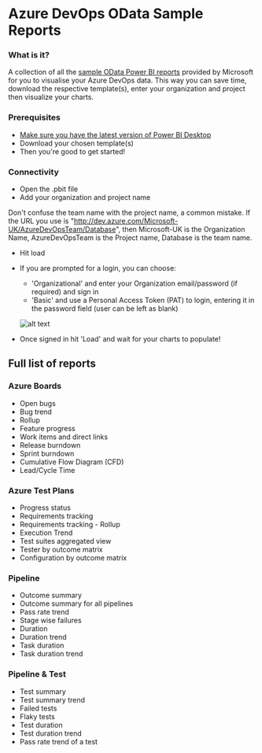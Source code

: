# Azure DevOps OData Sample Reports
### What is it?
A collection of all the [sample OData Power BI reports](https://docs.microsoft.com/en-us/azure/devops/report/powerbi/sample-odata-overview?view=azure-devops) provided by Microsoft for you to visualise your Azure DevOps data. This way you can save time, download the respective template(s), enter your organization and project then visualize your charts. 

### Prerequisites
* [Make sure you have the latest version of Power BI Desktop](https://aka.ms/pbiSingleInstaller)
* Download your chosen template(s)
* Then you're good to get started!

### Connectivity
* Open the .pbit file
* Add your organization and project name

Don't confuse the team name with the project name, a common mistake. If the URL you use is "http://dev.azure.com/Microsoft-UK/AzureDevOpsTeam/Database", then Microsoft-UK is the Organization Name, AzureDevOpsTeam is the Project name, Database is the team name.

* Hit load 
* If you are prompted for a login, you can choose:
  - 'Organizational' and enter your Organization email/password (if required) and sign in
  - 'Basic' and use a Personal Access Token (PAT) to login, entering it in the password field (user can be left as blank)

  ![alt text](https://docs.microsoft.com/en-us/azure/devops/report/powerbi/media/authentication-7.png?view=azure-devops)

* Once signed in hit 'Load' and wait for your charts to populate!

## Full list of reports
### Azure Boards
* Open bugs
* Bug trend
* Rollup
* Feature progress
* Work items and direct links
* Release burndown
* Sprint burndown
* Cumulative Flow Diagram (CFD)
* Lead/Cycle Time

### Azure Test Plans
* Progress status
* Requirements tracking
* Requirements tracking - Rollup
* Execution Trend
* Test suites aggregated view
* Tester by outcome matrix
* Configuration by outcome matrix

### Pipeline
* Outcome summary
* Outcome summary for all pipelines
* Pass rate trend
* Stage wise failures
* Duration
* Duration trend
* Task duration
* Task duration trend

### Pipeline & Test
* Test summary
* Test summary trend
* Failed tests
* Flaky tests
* Test duration
* Test duration trend
* Pass rate trend of a test
